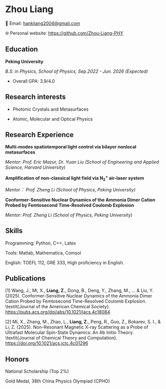 # Zhou Liang

📧 Email: hankliang2004@gmail.com 

🌐 Personal website: https://github.com/Zhou-Liang-PHY

## Education

**Peking University**

*B.S. in Physics, School of Physics, Sep.2022 - Jun. 2026 (Expected)*

* Overall GPA: 3.9/4.0

## Research interests

* Photonic Crystals and Metasurfaces

* Atomic, Molecular and Optical Physics

## Research Experience

**Multi-modes spatiotemporal light control via bilayer nonlocal metasurfaces**

*Mentor: Prof. Eric Mazur, Dr. Yuan Liu (School of Engineering and Applied Science, Harvard University)*

**Amplification of non-classical light field via $\mathrm{N}_2^+$ air-laser system**

*Mentor： Prof. Zheng Li (School of Physics, Peking University)*

**Conformer-Sensitive Nuclear Dynamics of the Ammonia Dimer Cation Probed by Femtosecond Time-Resolved Coulomb Explosion**

*Mentor: Prof. Zheng Li (School of Physics, Peking University)*


## Skills

Programming: Python, C++, Latex

Tools: Matlab, Mathematica, Comsol

English: TOEFL 112, GRE 333, High proficiency in English.

## Publications

[1] Wang, J., Mi, X., **Liang, Z.**, Dong, B., Deng, Y., Zhang, M., ... & Liu, Y. (2025). Conformer-Sensitive Nuclear Dynamics of the Ammonia Dimer Cation Probed by Femtosecond Time-Resolved Coulomb Explosion. \textit{Journal of the American Chemical Society}. https://pubs.acs.org/doi/abs/10.1021/jacs.4c18084

[2] Mi, X., Zhang, M., Zhao, L., **Liang, Z.**, Peng, R., Guo, Z., Bokarev, S. I., & Li, Z. (2025). Non-Resonant Magnetic X-ray Scattering as a Probe of Ultrafast Molecular Spin-State Dynamics: An Ab Initio Theory. \textit{Journal of Chemical Theory and Computation}. https://doi.org/10.1021/acs.jctc.4c01296

## Honors

National Scholarship (Top 2%)

Gold Medal, 38th China Physics Olympiad (CPHO)

